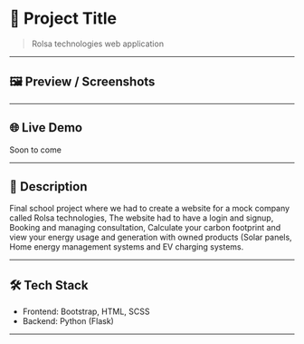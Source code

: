 # 📌 Project Title

> Rolsa technologies web application

---

## 🖼️ Preview / Screenshots



---

## 🌐 Live Demo

Soon to come

---

## 📖 Description

Final school project where we had to create a website for a mock company called Rolsa technologies, The website had to have a login and signup, Booking and managing consultation, Calculate your carbon footprint and view your energy usage and generation with owned products (Solar panels, Home energy management systems and EV charging systems.

---

## 🛠️ Tech Stack

- Frontend: Bootstrap, HTML, SCSS
- Backend: Python (Flask)

---
